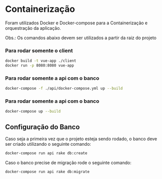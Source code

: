 # Containerização

Foram utilizados Docker e Docker-compose para a Containerização e orquestração da aplicação.

Obs.: Os comandos abaixo devem ser utilizados a partir da raiz do projeto

### Para rodar somente o client

```bash
docker build -t vue-app ./client
docker run -p 8080:8080 vue-app
```

### Para rodar somente a api com o banco

```bash
docker-compose -f ./api/docker-compose.yml up --build
```

### Para rodar somente a api com o banco

```bash
docker-compose up --build
```

## Configuração do Banco

Caso seja a primeira vez que o projeto esteja sendo rodado, o banco deve ser criado utilizando o seguinte comando:

```bash
docker-compose run api rake db:create
```

Caso o banco precise de migração rode o seguinte comando:

```bash
docker-compose run api rake db:migrate
```